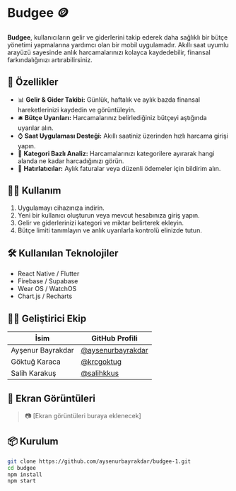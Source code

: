 # Budgee 🪙

**Budgee**, kullanıcıların gelir ve giderlerini takip ederek daha sağlıklı bir bütçe yönetimi yapmalarına yardımcı olan bir mobil uygulamadır. Akıllı saat uyumlu arayüzü sayesinde anlık harcamalarınızı kolayca kaydedebilir, finansal farkındalığınızı artırabilirsiniz.

## 🚀 Özellikler

- 📊 **Gelir & Gider Takibi:** Günlük, haftalık ve aylık bazda finansal hareketlerinizi kaydedin ve görüntüleyin.
- 🛎️ **Bütçe Uyarıları:** Harcamalarınız belirlediğiniz bütçeyi aştığında uyarılar alın.
- ⌚ **Saat Uygulaması Desteği:** Akıllı saatiniz üzerinden hızlı harcama girişi yapın.
- 🎯 **Kategori Bazlı Analiz:** Harcamalarınızı kategorilere ayırarak hangi alanda ne kadar harcadığınızı görün.
- 🔔 **Hatırlatıcılar:** Aylık faturalar veya düzenli ödemeler için bildirim alın.

## 🧑‍💻 Kullanım

1. Uygulamayı cihazınıza indirin.
2. Yeni bir kullanıcı oluşturun veya mevcut hesabınıza giriş yapın.
3. Gelir ve giderlerinizi kategori ve miktar belirterek ekleyin.
4. Bütçe limiti tanımlayın ve anlık uyarılarla kontrolü elinizde tutun.

## 🛠️ Kullanılan Teknolojiler

- React Native / Flutter
- Firebase / Supabase
- Wear OS / WatchOS
- Chart.js / Recharts

## 👨‍💻 Geliştirici Ekip

| İsim | GitHub Profili |
|------|----------------|
| Ayşenur Bayrakdar | [@aysenurbayrakdar](https://github.com/aysenurbayrakdar) |
| Göktuğ Karaca | [@krcgoktug](https://github.com/krcgoktug) |
| Salih Karakuş | [@salihkkus](https://github.com/salihkkus) |


## 📱 Ekran Görüntüleri

> 📷 [Ekran görüntüleri buraya eklenecek]

## 📦 Kurulum

```bash
git clone https://github.com/aysenurbayrakdar/budgee-1.git
cd budgee
npm install
npm start
